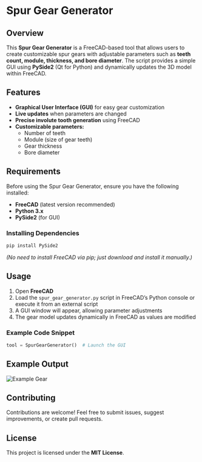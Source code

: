 # **Spur Gear Generator**

## **Overview**
This **Spur Gear Generator** is a FreeCAD-based tool that allows users to create customizable spur gears with adjustable parameters such as **teeth count, module, thickness, and bore diameter**. The script provides a simple GUI using **PySide2** (Qt for Python) and dynamically updates the 3D model within FreeCAD.

## **Features**
- **Graphical User Interface (GUI)** for easy gear customization  
- **Live updates** when parameters are changed  
- **Precise involute tooth generation** using FreeCAD  
- **Customizable parameters:**  
  - Number of teeth  
  - Module (size of gear teeth)  
  - Gear thickness  
  - Bore diameter  

## **Requirements**
Before using the Spur Gear Generator, ensure you have the following installed:
- **FreeCAD** (latest version recommended)
- **Python 3.x**
- **PySide2** (for GUI)

### **Installing Dependencies**
```sh
pip install PySide2
```
*(No need to install FreeCAD via pip; just download and install it manually.)*

## **Usage**
1. Open **FreeCAD**  
2. Load the `spur_gear_generator.py` script in FreeCAD’s Python console or execute it from an external script  
3. A GUI window will appear, allowing parameter adjustments  
4. The gear model updates dynamically in FreeCAD as values are modified  

### **Example Code Snippet**
```python
tool = SpurGearGenerator()  # Launch the GUI
```

## **Example Output**
![Example Gear](https://github.com/user-attachments/assets/1ef96d5e-8020-4aec-ad8d-806d2b62fad5)

## **Contributing**
Contributions are welcome! Feel free to submit issues, suggest improvements, or create pull requests.

## **License**
This project is licensed under the **MIT License**.

